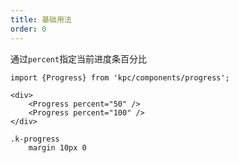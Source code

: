 ```yaml
---
title: 基础用法
order: 0
---
```


通过`percent`指定当前进度条百分比

```vdt
import {Progress} from 'kpc/components/progress';

<div>
    <Progress percent="50" />
    <Progress percent="100" />
</div>
```

```styl
.k-progress
    margin 10px 0
```
